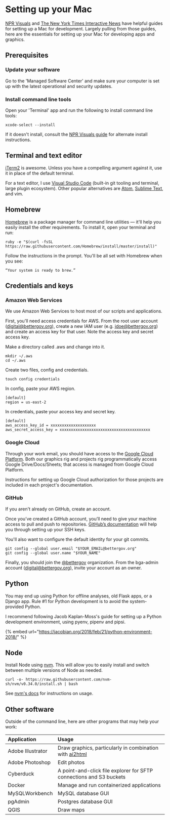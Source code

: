 # Setting up your Mac

[NPR Visuals](http://blog.apps.npr.org/2013/06/06/how-to-setup-a-developers-environment.html) and [The New York Times Interactive News](https://open.nytimes.com/set-up-your-mac-like-an-interactive-news-developer-bb8d2c4097e5) have helpful guides for setting up a Mac for development. Largely pulling from those guides, here are the essentials for setting up your Mac for developing apps and graphics.

## Prerequisites

### Update your software

Go to the 'Managed Software Center' and make sure your computer is set up with the latest operational and security updates.

### Install command line tools

Open your 'Terminal' app and run the following to install command line tools:

```text
xcode-select --install
```

If it doesn't install, consult the [NPR Visuals guide](http://blog.apps.npr.org/2013/06/06/how-to-setup-a-developers-environment.html#install-command-line-tools) for alternate install instructions.

## Terminal and text editor

[iTerm2](https://www.iterm2.com/) is awesome. Unless you have a compelling argument against it, use it in place of the default terminal.

For a text editor, I use [Visual Studio Code](https://code.visualstudio.com/) \(built-in git tooling and terminal, large plugin ecosystem\). Other popular alternatives are [Atom](https://atom.io/), [Sublime Text](https://www.sublimetext.com/), and vim.

## Homebrew

[Homebrew](http://brew.sh/) is a package manager for command line utilities — it'll help you easily install the other requirements. To install it, open your terminal and run:

```text
ruby -e "$(curl -fsSL https://raw.githubusercontent.com/Homebrew/install/master/install)"
```

Follow the instructions in the prompt. You'll be all set with Homebrew when you see:

```text
“Your system is ready to brew.”
```

## Credentials and keys

### Amazon Web Services

We use Amazon Web Services to host most of our scripts and applications.

First, you'll need access credentials for AWS. From the root user account \(digital@bettergov.org\), create a new IAM user \(e.g. jdoe@bettergov.org\) and create an access key for that user. Note the access key and secret access key.

Make a directory called .aws and change into it.

```text
mkdir ~/.aws
cd ~/.aws
```

Create two files, config and credentials.

```text
touch config credentials
```

In config, paste your AWS region.

```text
[default]
region = us-east-2
```

In credentials, paste your access key and secret key.

```text
[default]
aws_access_key_id = xxxxxxxxxxxxxxxxxxxx
aws_secret_access_key = xxxxxxxxxxxxxxxxxxxxxxxxxxxxxxxxxxxxxxxx
```

### Google Cloud

Through your work email, you should have access to the [Google Cloud Platform](https://console.cloud.google.com). Both our graphics rig and projects rig programmatically access Google Drive/Docs/Sheets; that access is managed from Google Cloud Platform.

Instructions for setting up Google Cloud authorization for those projects are included in each project's documentation.

### GitHub

If you aren't already on GitHub, create an account.

Once you’ve created a GitHub account, you’ll need to give your machine access to pull and push to repositories. [GitHub’s documentation](https://help.github.com/articles/connecting-to-github-with-ssh/) will help you through setting up your SSH keys.

You'll also want to configure the default identity for your git commits.

```text
git config --global user.email "$YOUR_EMAIL@bettergov.org"
git config --global user.name "$YOUR_NAME"
```

Finally, you should join the [@bettergov](https://github.com/bettergov/) organization. From the bga-admin account \(digital@bettergov.org\), invite your account as an owner.

## Python

You may end up using Python for offline analyses, old Flask apps, or a Django app. Rule \#1 for Python development is to avoid the system-provided Python.

I recommend following Jacob Kaplan-Moss's guide for setting up a Python development environment, using pyenv, pipenv and pipsi.

{% embed url="https://jacobian.org/2018/feb/21/python-environment-2018/" %}

## Node

Install Node using [nvm](https://github.com/nvm-sh/nvm). This will allow you to easily install and switch between multiple versions of Node as needed.

```text
curl -o- https://raw.githubusercontent.com/nvm-sh/nvm/v0.34.0/install.sh | bash
```

See [nvm's docs](https://github.com/nvm-sh/nvm#usage) for instructions on usage.

## Other software

Outside of the command line, here are other programs that may help your work:

| Application | Usage |
| :--- | :--- |
| Adobe Illustrator | Draw graphics, particularly in combination with [ai2html](http://ai2html.org/) |
| Adobe Photoshop | Edit photos |
| Cyberduck | A point-and-click file explorer for SFTP connections and S3 buckets |
| Docker | Manage and run containerized applications |
| MySQLWorkbench | MySQL database GUI |
| pgAdmin | Postgres database GUI |
| QGIS | Draw maps |

